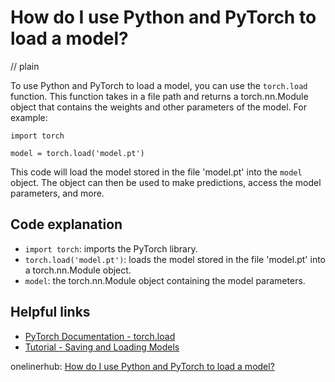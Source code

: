 # How do I use Python and PyTorch to load a model?
// plain

To use Python and PyTorch to load a model, you can use the `torch.load` function. This function takes in a file path and returns a torch.nn.Module object that contains the weights and other parameters of the model. For example:

```
import torch

model = torch.load('model.pt')
```

This code will load the model stored in the file 'model.pt' into the `model` object. The object can then be used to make predictions, access the model parameters, and more.

## Code explanation


- `import torch`: imports the PyTorch library.
- `torch.load('model.pt')`: loads the model stored in the file 'model.pt' into a torch.nn.Module object.
- `model`: the torch.nn.Module object containing the model parameters.

## Helpful links
- [PyTorch Documentation - torch.load](https://pytorch.org/docs/stable/torch.html#torch.load)
- [Tutorial - Saving and Loading Models](https://pytorch.org/tutorials/beginner/saving_loading_models.html)

onelinerhub: [How do I use Python and PyTorch to load a model?](https://onelinerhub.com/python-pytorch/how-do-i-use-python-and-pytorch-to-load-a-model)